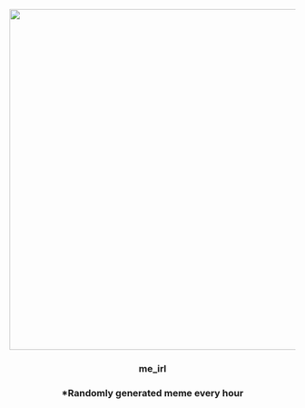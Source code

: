 <p align="center">
        <img src="https://i.redd.it/a06wa2tx11o91.jpg" width="600" height="600">
        </p>
        <h3 align="center">me_irl</h3>
        <h3 align="center">*Randomly generated meme every hour</h3>
    